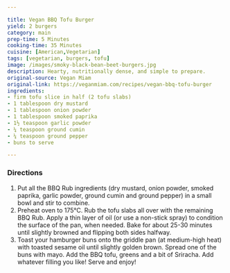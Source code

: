 ```yaml
---

title: Vegan BBQ Tofu Burger
yield: 2 burgers
category: main
prep-time: 5 Minutes
cooking-time: 35 Minutes
cuisine: [American,Vegetarian]
tags: [vegetarian, burgers, tofu]
image: /images/smoky-black-bean-beet-burgers.jpg
description: Hearty, nutritionally dense, and simple to prepare.
original-source: Vegan Miam
original-link: https://veganmiam.com/recipes/vegan-bbq-tofu-burger
ingredients:
- firm tofu slice in half (2 tofu slabs)
- 1 tablespoon dry mustard
- 1 tablespoon onion powder
- 1 tablespoon smoked paprika
- 1½ teaspoon garlic powder
- ¼ teaspoon ground cumin
- ¼ teaspoon ground pepper
- buns to serve

---
```


### Directions

1. Put all the BBQ Rub ingredients (dry mustard, onion powder, smoked paprika, garlic powder, ground cumin and ground pepper) in a small bowl and stir to combine.
2. Preheat oven to 175°C. Rub the tofu slabs all over with the remaining BBQ Rub. Apply a thin layer of oil (or use a non-stick spray) to condition the surface of the pan, when needed. Bake for about 25-30 minutes until slightly browned and flipping both sides halfway.
3. Toast your hamburger buns onto the griddle pan (at medium-high heat) with toasted sesame oil until slightly golden brown. Spread one of the buns with mayo. Add the BBQ tofu, greens and a bit of Sriracha. Add whatever filling you like! Serve and enjoy!
